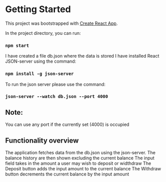 # Getting Started

This project was bootstrapped with [Create React App](https://github.com/facebook/create-react-app).

In the project directory, you can run:

### `npm start`

I have created a file db.json where the data is stored
I have installed React JSON-server using the command:

### `npm install -g json-server`

To run the json server please use the command:

### `json-server --watch db.json --port 4000`

## Note:

You can use any port if the currently set (4000) is occupied


## Functionality overview

The application fetches data from the db.json using the json-server.
The balance history are then shown excluding the current balance
The input field takes in the amount a user may wish to deposit or widthdraw
The Deposit button adds the input amount to the current balance
The Withdraw button decrements the current balance by the input amount




